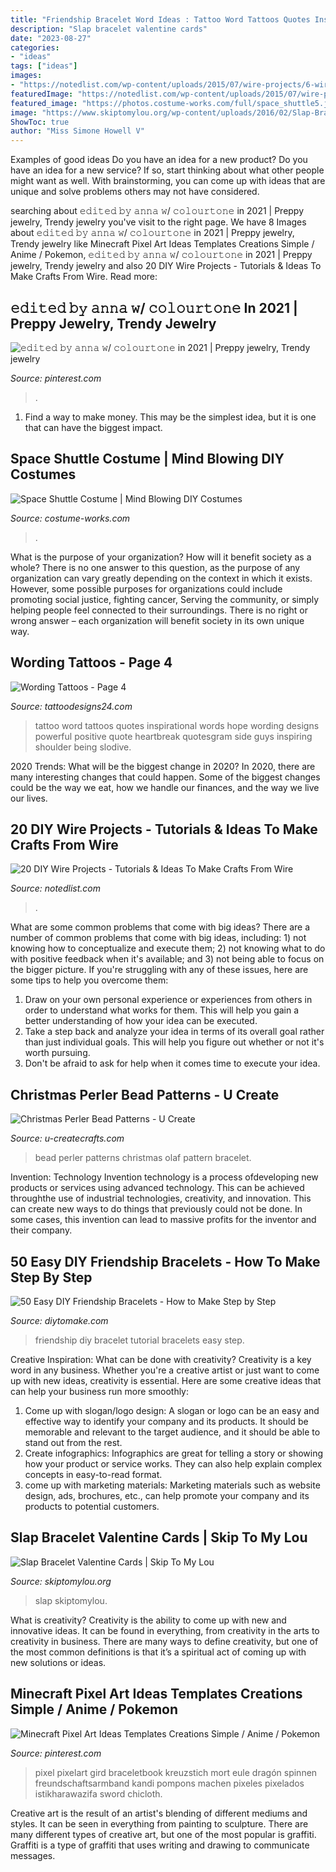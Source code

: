 ```yaml
---
title: "Friendship Bracelet Word Ideas : Tattoo Word Tattoos Quotes Inspirational Words Hope Wording Designs Powerful Positive Quote Heartbreak Quotesgram Side Guys Inspiring Shoulder Being Slodive"
description: "Slap bracelet valentine cards"
date: "2023-08-27"
categories:
- "ideas"
tags: ["ideas"]
images:
- "https://notedlist.com/wp-content/uploads/2015/07/wire-projects/6-wire-project-ideas-tutorials.jpg"
featuredImage: "https://notedlist.com/wp-content/uploads/2015/07/wire-projects/6-wire-project-ideas-tutorials.jpg"
featured_image: "https://photos.costume-works.com/full/space_shuttle5.jpg"
image: "https://www.skiptomylou.org/wp-content/uploads/2016/02/Slap-Bracelet-Printable-Valentine-Cards-683x1024-1.jpg"
ShowToc: true
author: "Miss Simone Howell V"
---
```



Examples of good ideas
Do you have an idea for a new product? Do you have an idea for a new service? If so, start thinking about what other people might want as well. With brainstorming, you can come up with ideas that are unique and solve problems others may not have considered.

	

		
searching about 𝚎𝚍𝚒𝚝𝚎𝚍 𝚋𝚢 𝚊𝚗𝚗𝚊 𝚠/ 𝚌𝚘𝚕𝚘𝚞𝚛𝚝𝚘𝚗𝚎 in 2021 | Preppy jewelry, Trendy jewelry you've visit to the right page. We have 8 Images about 𝚎𝚍𝚒𝚝𝚎𝚍 𝚋𝚢 𝚊𝚗𝚗𝚊 𝚠/ 𝚌𝚘𝚕𝚘𝚞𝚛𝚝𝚘𝚗𝚎 in 2021 | Preppy jewelry, Trendy jewelry like Minecraft Pixel Art Ideas Templates Creations Simple / Anime / Pokemon, 𝚎𝚍𝚒𝚝𝚎𝚍 𝚋𝚢 𝚊𝚗𝚗𝚊 𝚠/ 𝚌𝚘𝚕𝚘𝚞𝚛𝚝𝚘𝚗𝚎 in 2021 | Preppy jewelry, Trendy jewelry and also 20 DIY Wire Projects - Tutorials &amp; Ideas To Make Crafts From Wire. Read more:
		
    
## 𝚎𝚍𝚒𝚝𝚎𝚍 𝚋𝚢 𝚊𝚗𝚗𝚊 𝚠/ 𝚌𝚘𝚕𝚘𝚞𝚛𝚝𝚘𝚗𝚎 In 2021 | Preppy Jewelry, Trendy Jewelry

<img loading=lazy src="https://i.pinimg.com/736x/f8/e1/eb/f8e1eb1a89ae21cc3c09dcee1a8ffff4.jpg" onerror="this.onerror=null;this.src='https://tse3.mm.bing.net/th?id=OIP.FIVG_KAaCb5lWSszwiel1gHaJy&amp;pid=15.1';" alt="𝚎𝚍𝚒𝚝𝚎𝚍 𝚋𝚢 𝚊𝚗𝚗𝚊 𝚠/ 𝚌𝚘𝚕𝚘𝚞𝚛𝚝𝚘𝚗𝚎 in 2021 | Preppy jewelry, Trendy jewelry">

_Source: pinterest.com_

>. 

	

1) Find a way to make money. This may be the simplest idea, but it is one that can have the biggest impact.

    
## Space Shuttle Costume | Mind Blowing DIY Costumes

<img loading=lazy src="https://photos.costume-works.com/full/space_shuttle5.jpg" onerror="this.onerror=null;this.src='https://tse4.mm.bing.net/th?id=OIP.zw0aYATYsNz6wr6c_2AlpgHaNB&amp;pid=15.1';" alt="Space Shuttle Costume | Mind Blowing DIY Costumes">

_Source: costume-works.com_

>. 

	

What is the purpose of your organization? How will it benefit society as a whole?
There is no one answer to this question, as the purpose of any organization can vary greatly depending on the context in which it exists. However, some possible purposes for organizations could include promoting social justice, fighting cancer, Serving the community, or simply helping people feel connected to their surroundings. There is no right or wrong answer – each organization will benefit society in its own unique way.

    
## Wording Tattoos - Page 4

<img loading=lazy src="http://www.tattoodesigns24.com/wp-content/uploads/2016/01/Word-Tattoo-TD24132.jpg" onerror="this.onerror=null;this.src='https://tse4.mm.bing.net/th?id=OIP.Ka6JHoVIVe5l-C9IGBlksQHaFo&amp;pid=15.1';" alt="Wording Tattoos - Page 4">

_Source: tattoodesigns24.com_

>tattoo word tattoos quotes inspirational words hope wording designs powerful positive quote heartbreak quotesgram side guys inspiring shoulder being slodive. 

	

2020 Trends: What will be the biggest change in 2020?
In 2020, there are many interesting changes that could happen. Some of the biggest changes could be the way we eat, how we handle our finances, and the way we live our lives.

    
## 20 DIY Wire Projects - Tutorials &amp; Ideas To Make Crafts From Wire

<img loading=lazy src="https://notedlist.com/wp-content/uploads/2015/07/wire-projects/6-wire-project-ideas-tutorials.jpg" onerror="this.onerror=null;this.src='https://tse3.mm.bing.net/th?id=OIP.LJLtbM9XcZmYB4k60XdANQHaJr&amp;pid=15.1';" alt="20 DIY Wire Projects - Tutorials &amp; Ideas To Make Crafts From Wire">

_Source: notedlist.com_

>. 

	

What are some common problems that come with big ideas?
There are a number of common problems that come with big ideas, including: 1) not knowing how to conceptualize and execute them; 2) not knowing what to do with positive feedback when it's available; and 3) not being able to focus on the bigger picture. If you're struggling with any of these issues, here are some tips to help you overcome them: 
1) Draw on your own personal experience or experiences from others in order to understand what works for them. This will help you gain a better understanding of how your idea can be executed. 
2) Take a step back and analyze your idea in terms of its overall goal rather than just individual goals. This will help you figure out whether or not it's worth pursuing. 
3) Don't be afraid to ask for help when it comes time to execute your idea.

    
## Christmas Perler Bead Patterns - U Create

<img loading=lazy src="https://www.u-createcrafts.com/wp-content/uploads/2014/12/Olaf-Perler-Bead.gif" onerror="this.onerror=null;this.src='https://tse1.mm.bing.net/th?id=OIP.-zEMyJOHSZO4IfDkcaQCBgAAAA&amp;pid=15.1';" alt="Christmas Perler Bead Patterns - U Create">

_Source: u-createcrafts.com_

>bead perler patterns christmas olaf pattern bracelet. 

	

Invention: Technology
Invention technology is a process ofdeveloping new products or services using advanced technology. This can be achieved throughthe use of industrial technologies, creativity, and innovation. This can create new ways to do things that previously could not be done. In some cases, this invention can lead to massive profits for the inventor and their company.

    
## 50 Easy DIY Friendship Bracelets - How To Make Step By Step

<img loading=lazy src="https://www.diytomake.com/wp-content/uploads/2019/07/DIY-Friendship-Bracelet-Tutorial.jpg" onerror="this.onerror=null;this.src='https://tse3.mm.bing.net/th?id=OIP.EJbttIkOosnovibv0IDdQQHaKW&amp;pid=15.1';" alt="50 Easy DIY Friendship Bracelets - How to Make Step by Step">

_Source: diytomake.com_

>friendship diy bracelet tutorial bracelets easy step. 

	

Creative Inspiration: What can be done with creativity?
Creativity is a key word in any business. Whether you're a creative artist or just want to come up with new ideas, creativity is essential. Here are some creative ideas that can help your business run more smoothly: 
1. Come up with slogan/logo design: A slogan or logo can be an easy and effective way to identify your company and its products. It should be memorable and relevant to the target audience, and it should be able to stand out from the rest. 
2. Create infographics: Infographics are great for telling a story or showing how your product or service works. They can also help explain complex concepts in easy-to-read format. 
3. come up with marketing materials: Marketing materials such as website design, ads, brochures, etc., can help promote your company and its products to potential customers.

    
## Slap Bracelet Valentine Cards | Skip To My Lou

<img loading=lazy src="https://www.skiptomylou.org/wp-content/uploads/2016/02/Slap-Bracelet-Printable-Valentine-Cards-683x1024-1.jpg" onerror="this.onerror=null;this.src='https://tse3.mm.bing.net/th?id=OIP.qQdTQNsmQWrbQu-f8uKbxQHaLG&amp;pid=15.1';" alt="Slap Bracelet Valentine Cards | Skip To My Lou">

_Source: skiptomylou.org_

>slap skiptomylou. 

	

What is creativity?
Creativity is the ability to come up with new and innovative ideas. It can be found in everything, from creativity in the arts to creativity in business. There are many ways to define creativity, but one of the most common definitions is that it’s a spiritual act of coming up with new solutions or ideas.

    
## Minecraft Pixel Art Ideas Templates Creations Simple / Anime / Pokemon

<img loading=lazy src="https://i.pinimg.com/736x/39/b5/c2/39b5c24e84b4dd7ead83a1aa5e239cc1.jpg" onerror="this.onerror=null;this.src='https://tse4.mm.bing.net/th?id=OIP.HwLHauDhUB1vs_xOpBuPGwHaVU&amp;pid=15.1';" alt="Minecraft Pixel Art Ideas Templates Creations Simple / Anime / Pokemon">

_Source: pinterest.com_

>pixel pixelart gird braceletbook kreuzstich mort eule dragón spinnen freundschaftsarmband kandi pompons machen pixeles pixelados istikharawazifa sword chicloth. 

	

Creative art is the result of an artist's blending of different mediums and styles. It can be seen in everything from painting to sculpture. There are many different types of creative art, but one of the most popular is graffiti. Graffiti is a type of graffiti that uses writing and drawing to communicate messages.

